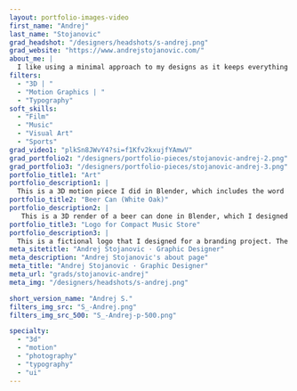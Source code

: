 ```yaml
---
layout: portfolio-images-video
first_name: "Andrej"
last_name: "Stojanovic"
grad_headshot: "/designers/headshots/s-andrej.png"
grad_website: "https://www.andrejstojanovic.com/"
about_me: |
  I like using a minimal approach to my designs as it keeps everything clean, and it's easier to avoid mistakes that way. I try to be as detail-oriented and precise as possible while using a low amount of assets. The Graphic Design program itself was a great experience and I got to grow as a designer in many different areas. I think there are certain Adobe applications that I would have never gotten myself to start learning if it wasn't for the program itself. 
filters:
  - "3D | "
  - "Motion Graphics | "
  - "Typography"
soft_skills:
  - "Film"
  - "Music"  
  - "Visual Art" 
  - "Sports" 
grad_video1: "plkSn8JWvY4?si=f1Kfv2kxujfYAmwV"
grad_portfolio2: "/designers/portfolio-pieces/stojanovic-andrej-2.png"
grad_portfolio3: "/designers/portfolio-pieces/stojanovic-andrej-3.png"
portfolio_title1: "Art"
portfolio_description1: |
  This is a 3D motion piece I did in Blender, which includes the word 'art' since it's a word that means a lot to me. 
portfolio_title2: "Beer Can (White Oak)"
portfolio_description2: |
   This is a 3D render of a beer can done in Blender, which I designed entirely from the ground up. 
portfolio_title3: "Logo for Compact Music Store"
portfolio_description3: |
  This is a fictional logo that I designed for a branding project. The mock up itself was not built by me. 
meta_sitetitle: "Andrej Stojanovic · Graphic Designer"
meta_description: "Andrej Stojanovic's about page"
meta_title: "Andrej Stojanovic · Graphic Designer"
meta_url: "grads/stojanovic-andrej"
meta_img: "/designers/headshots/s-andrej.png"

short_version_name: "Andrej S."
filters_img_src: "S_-Andrej.png"
filters_img_src_500: "S_-Andrej-p-500.png"

specialty:
  - "3d"
  - "motion"
  - "photography"
  - "typography"
  - "ui"
---
```


